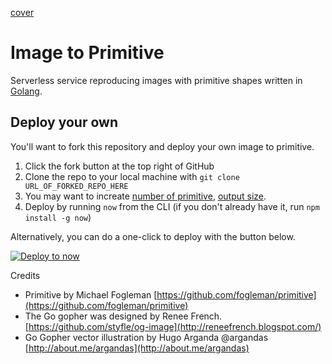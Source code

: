 [cover](./assets/cover.png?raw=true)

# Image to Primitive

Serverless service reproducing images with primitive shapes written in [Golang](https://golang.org/).

## Deploy your own

You'll want to fork this repository and deploy your own image to primitive.

1. Click the fork button at the top right of GitHub
2. Clone the repo to your local machine with `git clone URL_OF_FORKED_REPO_HERE`
3. You may want to increate [number of primitive](https://github.com/sophearak/image-to-primitive/blob/master/primitive.go#L99), [output size](https://github.com/sophearak/image-to-primitive/blob/master/primitive.go#L142).
4. Deploy by running `now` from the CLI (if you don't already have it, run `npm install -g now`)

Alternatively, you can do a one-click to deploy with the button below.

[![Deploy to now](https://deploy.now.sh/static/button.svg)](https://deploy.now.sh/?repo=https://github.com/sophearak/image-to-primitive)

Credits

- Primitive by Michael Fogleman [https://github.com/fogleman/primitive](https://github.com/fogleman/primitive)
- The Go gopher was designed by Renee French. [https://github.com/styfle/og-image](http://reneefrench.blogspot.com/)
- Go Gopher vector illustration by Hugo Arganda @argandas [http://about.me/argandas](http://about.me/argandas)
